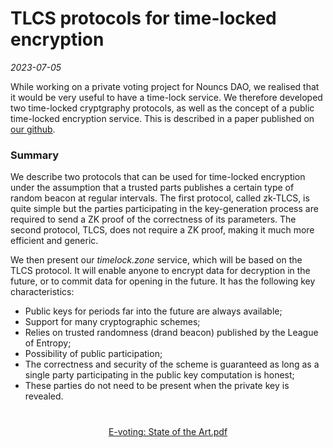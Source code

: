 # TLCS protocols for time-locked encryption

*2023-07-05*

While working on a private voting project for Nouncs DAO, we realised that it would be very useful to have a time-lock service. We therefore developed two time-locked cryptgraphy protocols, as well as the concept of a public time-locked encryption service. This is described in a paper published on [our github](https://github.com/aragonzkresearch/blog/blob/main/pdf/azkr-timelock-zone.pdf).

### Summary

We describe two protocols that can be used for time-locked encryption under the assumption that a trusted parts publishes a certain type of random beacon at regular intervals. The first protocol, called zk-TLCS, is quite simple but the parties participating in the key-generation process are required to send a ZK proof of the correctness of its parameters. The second protocol, TLCS, does not require a ZK proof, making it much more efficient and generic.

We then present our *timelock.zone* service, which will be based on the TLCS protocol. It will enable anyone to encrypt data for decryption in the future, or to commit data for opening in the future. It has the following key characteristics:

* Public keys for periods far into the future are always available;
* Support for many cryptographic schemes;
* Relies on trusted randomness (drand beacon) published by the League of Entropy;
* Possibility of public participation;
* The correctness and security of the scheme is guaranteed as long as a single party participating in the public key computation is honest;
* These parties do not need to be present when the private key is revealed.

<div style="text-align:center; margin:40px;">
<a href="https://github.com/aragonzkresearch/blog/blob/main/pdf/evoting-review.pdf" target="_blank" class="alert alert-primary" role="alert">
  <i class="bi bi-file-earmark-text" style="font-size: 1.5rem;"></i> E-voting: State of the Art.pdf
</a>
</div>
